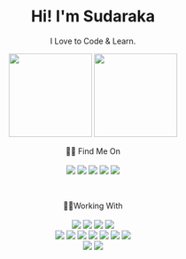 <h1 align='center'>
    Hi! I'm Sudaraka
</h1>

<p align='center'>
    I Love to Code & Learn.
</p>

<p align='center'>
    <a href="#"><img src="https://github-readme-stats.vercel.app/api?username=sudarakas&show_icons=true&count_private=true&theme=github_dark" height="150"></a>
    <a href="#"><img src="https://github-readme-stats.vercel.app/api/top-langs/?username=sudarakas&layout=compact&theme=github_dark" height="150"/></a>
</p>

<p align='center'>
  🙋‍♂ Find Me On<br/><br/>
    <a href="#"><img src="https://img.shields.io/badge/GitHub-100000?style=for-the-badge&logo=github&logoColor=white" /></a>
    <a href="https://twitter.com/sudarakase"><img src="https://img.shields.io/badge/Twitter-1DA1F2?style=for-the-badge&logo=twitter&logoColor=white" /></a>
    <a href="https://www.facebook.com/nanomsg"><img src="https://img.shields.io/badge/Facebook-1877F2?style=for-the-badge&logo=facebook&logoColor=white" /></a>
    <a href="https://lk.linkedin.com/in/sudarakas"><img src="https://img.shields.io/badge/LinkedIn-0077B5?style=for-the-badge&logo=linkedin&logoColor=white" /></a>
    <a href="https://www.instagram.com/sudaraka__/"><img src="https://img.shields.io/badge/Instagram-E4405F?style=for-the-badge&logo=instagram&logoColor=white" /></a>
</p>

<br/>
<p align='center'>
🧑‍💻Working With<br/><br/>
<a href="#"><img src="https://img.shields.io/badge/Java-ED8B00?style=for-the-badge&logo=java&logoColor=white" /></a>
<a href="#"><img src="https://img.shields.io/badge/C%2B%2B-00599C?style=for-the-badge&logo=c%2B%2B&logoColor=white" /></a>
<a href="#"><img src="https://img.shields.io/badge/JavaScript-323330?style=for-the-badge&logo=javascript&logoColor=F7DF1E" /></a>
<a href="#"><img src="https://img.shields.io/badge/TypeScript-007ACC?style=for-the-badge&logo=typescript&logoColor=white" /></a>
</br>
<a href="#"><img src="https://img.shields.io/badge/Angular-DD0031?style=for-the-badge&logo=angular&logoColor=white" /></a>
<a href="#"><img src="https://img.shields.io/badge/React-20232A?style=for-the-badge&logo=react&logoColor=61DAFB" /></a>
<a href="#"><img src="https://img.shields.io/badge/React_Native-20232A?style=for-the-badge&logo=react&logoColor=61DAFB" /></a>
<a href="#"><img src="https://img.shields.io/badge/Spring_Boot-F2F4F9?style=for-the-badge&logo=spring-boot" /></a>
<a href="#"><img src="https://img.shields.io/badge/Laravel-FF2D20?style=for-the-badge&logo=laravel&logoColor=white" /></a>
<a href="#"><img src="https://img.shields.io/badge/Bootstrap-563D7C?style=for-the-badge&logo=bootstrap&logoColor=white" /></a>
<a href="#"><img src="https://img.shields.io/badge/Sass-CC6699?style=for-the-badge&logo=sass&logoColor=white" /></a>
</br>
<a href="#"><img src="https://img.shields.io/badge/Visual_Studio_Code-0078D4?style=for-the-badge&logo=visual%20studio%20code&logoColor=white" /></a>
<a href="#"><img src="https://img.shields.io/badge/Visual_Studio-5C2D91?style=for-the-badge&logo=visual%20studio&logoColor=white" /></a>

</p>
